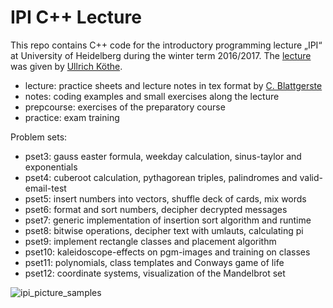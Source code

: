 # IPI C++ Lecture

This repo contains C++ code for the introductory programming lecture „IPI“ at University of Heidelberg during the winter term 2016/2017. The [lecture](https://hciweb.iwr.uni-heidelberg.de/teaching/ipi_2016) was given by [Ullrich Köthe](https://hciweb.iwr.uni-heidelberg.de/Staff/ukoethe). 

- lecture: practice sheets and lecture notes in tex format by [C. Blattgerste](https://github.com/ChrisBtt/IPI_Skript_2016)
- notes: coding examples and small exercises along the lecture
- prepcourse: exercises of the preparatory course
- practice: exam training

Problem sets: 
- pset3: gauss easter formula, weekday calculation, sinus-taylor and exponentials
- pset4: cuberoot calculation, pythagorean triples, palindromes and valid-email-test
- pset5: insert numbers into vectors, shuffle deck of cards, mix words
- pset6: format and sort numbers, decipher decrypted messages
- pset7: generic implementation of insertion sort algorithm and runtime
- pset8: bitwise operations, decipher text with umlauts, calculating pi
- pset9: implement rectangle classes and placement algorithm
- pset10: kaleidoscope-effects on pgm-images and training on classes
- pset11: polynomials, class templates and Conways game of life
- pset12: coordinate systems, visualization of the Mandelbrot set

![ipi_picture_samples](https://cloud.githubusercontent.com/assets/16541141/24907490/cb94d0a6-1ebc-11e7-8a0e-1e5db5b512f2.jpg)

